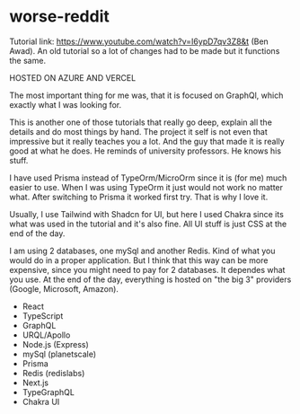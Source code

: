# worse-reddit
Tutorial link: https://www.youtube.com/watch?v=I6ypD7qv3Z8&t (Ben Awad).
An old tutorial so a lot of changes had to be made but it functions the same.

HOSTED ON AZURE AND VERCEL

The most important thing for me was, that it is focused on GraphQl, which exactly what I was looking for.

This is another one of those tutorials that really go deep, explain all the details and do most things by hand.
The project it self is not even that impressive but it really teaches you a lot.
And the guy that made it is really good at what he does. He reminds of university professors. He knows his stuff.

I have used Prisma instead of TypeOrm/MicroOrm since it is (for me) much easier to use.
When I was using TypeOrm it just would not work no matter what. After switching to Prisma it worked first try. That is why I love it.

Usually, I use Tailwind with Shadcn for UI, but here I used Chakra since its what was used in the tutorial and it's also fine. All UI stuff is just CSS at the end of the day.

I am using 2 databases, one mySql and another Redis. Kind of what you would do in a proper application. 
But I think that this way can be more expensive, since you might need to pay for 2 databases. It dependes what you use.
At the end of the day, everything is hosted on "the big 3" providers (Google, Microsoft, Amazon).


- React
- TypeScript
- GraphQL
- URQL/Apollo
- Node.js (Express)
- mySql (planetscale)
- Prisma
- Redis (redislabs)
- Next.js
- TypeGraphQL
- Chakra UI

